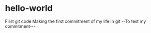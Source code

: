 # hello-world
First git code
Making the first commitment of my life in git
--To test my commitment---

